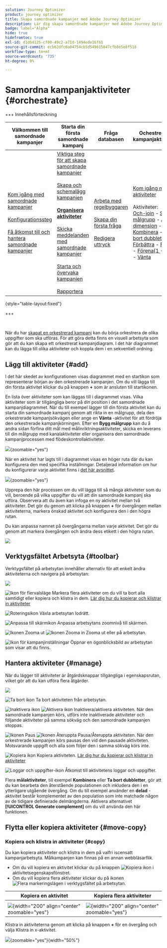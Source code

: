```yaml
---
solution: Journey Optimizer
product: journey optimizer
title: Skapa samordnade kampanjer med Adobe Journey Optimizer
description: Lär dig skapa samordnade kampanjer med Adobe Journey Optimizer
badge: label="Alpha"
hide: true
hidefromtoc: true
exl-id: d1d64125-cf00-49c2-a71d-1494ede16f61
source-git-commit: ecb62dfc6a04754cb5d549615047cfb8e5e8f518
workflow-type: tm+mt
source-wordcount: '735'
ht-degree: 0%

---
```


# Samordna kampanjaktiviteter {#orchestrate}

+++ Innehållsförteckning

| Välkommen till samordnade kampanjer | Starta din första samordnade kampanj | Fråga databasen | Ochestrerade kampanjaktiviteter |
|---|---|---|---|
| [Kom igång med samordnade kampanjer](gs-orchestrated-campaigns.md)<br/><br/>[Konfigurationssteg](configuration-steps.md)<br/><br/>[Få åtkomst till och hantera samordnade kampanjer](access-manage-orchestrated-campaigns.md) | [Viktiga steg för att skapa samordnade kampanjer](gs-campaign-creation.md)<br/><br/>[Skapa och schemalägg kampanjen](create-orchestrated-campaign.md)<br/><br/><b>[Organisera aktiviteter](orchestrate-activities.md)</b><br/><br/>[Skicka meddelanden med samordnade kampanjer](send-messages.md)<br/><br/>[Starta och övervaka kampanjen](start-monitor-campaigns.md)<br/><br/>[Rapportera](reporting-campaigns.md) | [Arbeta med regelbyggaren](orchestrated-rule-builder.md)<br/><br/>[Skapa din första fråga](build-query.md)<br/><br/>[Redigera uttryck](edit-expressions.md) | [Kom igång med aktiviteter](activities/about-activities.md)<br/><br/>Aktiviteter:<br/>[Och-join](activities/and-join.md) - [Skapa målgrupp](activities/build-audience.md) - [Ändra dimension](activities/change-dimension.md) - [Kombinera](activities/combine.md) - [Ta bort dubbletter](activities/deduplication.md) - [Förbättra](activities/enrichment.md) - [Förena](activities/fork.md) - [Förena{1 ](activities/reconciliation.md) - [Dela](activities/split.md) - [Vänta](activities/wait.md) |

{style="table-layout:fixed"}

+++

<br/>

När du har [skapat en orkestrerad kampanj](gs-campaign-creation.md) kan du börja orkestrera de olika uppgifter som ska utföras. För att göra detta finns en visuell arbetsyta som gör att du kan skapa ett orkestrerat kampanjdiagram. I det här diagrammet kan du lägga till olika aktiviteter och koppla dem i en sekventiell ordning.

## Lägg till aktiviteter {#add}

I det här skedet av konfigurationen visas diagrammet med en startikon som representerar början av den orkestrerade kampanjen. Om du vill lägga till din första aktivitet klickar du på knappen **+** som är ansluten till startikonen.

En lista över aktiviteter som kan läggas till i diagrammet visas. Vilka aktiviteter som är tillgängliga beror på din position i det samordnade kampanjdiagrammet. När du till exempel lägger till din första aktivitet kan du starta din samordnade kampanj genom att rikta in en målgrupp, dela den orkestrerade kampanjsökvägen eller ange en **Vänta** -aktivitet för att fördröja den orkestrerade kampanjkörningen. Efter en **Bygg målgrupp** kan du å andra sidan förfina ditt mål med målinriktningsaktiviteter, skicka en leverans till din målgrupp med kanalaktiviteter eller organisera den samordnade kampanjprocessen med flödeskontrollaktiviteter.

![](assets/orchestrated-start.png){zoomable="yes"}

När en aktivitet har lagts till i diagrammet visas en höger ruta där du kan konfigurera den med specifika inställningar. Detaljerad information om hur du konfigurerar varje aktivitet finns i [det här avsnittet](activities/about-activities.md).

![](assets/orchestrated-configure-activities.png){zoomable="yes"}

Upprepa den här processen om du vill lägga till så många aktiviteter som du vill, beroende på vilka uppgifter du vill att din samordnade kampanj ska utföra. Observera att du även kan infoga en ny aktivitet mellan två aktiviteter. Det gör du genom att klicka på knappen **+** för övergången mellan aktiviteterna, markera önskad aktivitet och konfigurera den i den högra rutan.

Du kan anpassa namnet på övergångarna mellan varje aktivitet. Det gör du genom att markera övergången och ändra dess etikett i den högra rutan.

![](assets/canvas-transition.png)

## Verktygsfältet Arbetsyta {#toolbar}

Verktygsfältet på arbetsytan innehåller alternativ för att enkelt ändra aktiviteterna och navigera på arbetsytan:

![](assets/orchestrated-toolbar.png)

![Ikon för flervalsläge](assets/do-not-localize/canvas-multiple.svg) Markera flera aktiviteter om du vill ta bort alla samtidigt eller kopiera och klistra in dem. [Lär dig hur du kopierar och klistrar in aktiviteter](#copy)

![Roteringsikon](assets/do-not-localize/canvas-rotate.svg) Växla arbetsytan lodrätt.

![Anpassa till skärmikon](assets/do-not-localize/canvas-fit.svg) Anpassa arbetsytans zoomnivå till skärmen.

![Ikonen Zooma ut](assets/do-not-localize/canvas-zoomout.svg) ![Ikonen Zooma in](assets/do-not-localize/canvas-zoomin.svg) Zooma ut eller på arbetsytan.

![Ikon för kampanjinställningar](assets/do-not-localize/canvas-map.svg) Öppnar en ögonblicksbild av arbetsytan som visar att du finns.

## Hantera aktiviteter {#manage}

När du lägger till aktiviteter är åtgärdsknappar tillgängliga i egenskapsrutan, vilket gör att du kan utföra flera åtgärder.

![](assets/activity-action.png)

![Ta bort ikon](assets/do-not-localize/activity-delete.svg) Ta bort aktiviteten från arbetsytan.

![Inaktivera ikon](assets/do-not-localize/activity-disable.svg) ![Aktivera ikon](assets/do-not-localize/activity-enable.svg) Inaktivera/aktivera aktiviteten. När den samordnade kampanjen körs, utförs inte inaktiverade aktiviteter och följande aktiviteter på samma sökväg och den samordnade kampanjen stoppas.

![Ikonen Paus](assets/do-not-localize/activity-pause.svg) ![Ikonen Återuppta](assets/do-not-localize/activity-resume.svg) Pausa/Återuppta aktiviteten. När den orkestrerade kampanjen körs pausas den vid den pausade aktiviteten. Motsvarande uppgift och alla som följer den i samma sökväg körs inte.

![Kopiera ikon](assets/do-not-localize/activity-copy.svg) Kopiera aktiviteten. [Lär dig hur du kopierar och klistrar in aktiviteter](#copy)

![Loggar och uppgifter-ikon](assets/do-not-localize/activity-logs.svg) Åtkomst till aktivitetens loggar och uppgifter.

Flera **målaktiviteter**, till exempel **Kombinera** eller **Ta bort dubbletter**, gör att du kan bearbeta den återstående populationen och inkludera den i en ytterligare utgående övergång. Om du till exempel använder en **delad** -aktivitet består komplementet av den population som inte matchade någon av de tidigare definierade delmängderna. Aktivera alternativet **[!UICONTROL Generate complement]** om du vill använda den här funktionen.

## Flytta eller kopiera aktiviteter {#move-copy}

### Kopiera och klistra in aktiviteter {#copy}

Du kan kopiera aktiviteter och klistra in dem på valfri iscensatt kampanjarbetsyta. Målkampanjen kan finnas på en annan webbläsarflik.

* Om du vill kopiera en aktivitet klickar du på knappen ![Kopiera ikon](assets/do-not-localize/activity-copy.svg) i aktivitetsegenskapsfönstret.
* Om du vill kopiera flera aktiviteter klickar du på ikonen ![Flera markeringslägen](assets/do-not-localize/canvas-multiple.svg) i verktygsfältet på arbetsytan.

| Kopiera en aktivitet | Kopiera flera aktiviteter |
|  ---  |  ---  |
|  |
| ![](assets/orchestrated-copy-1.png){width="200" align="center" zoomable="yes"} | ![](assets/orchestrated-copy-2.png){width="200" align="center" zoomable="yes"} |

Klistra in aktiviteterna genom att klicka på knappen **+** för en övergång och välja Klistra in x-aktivitet.

![](assets/orchestrated-copy-3.png){zoomable="yes"}{width="50%"}

<!--## Example {#example}

Here is an orchestrated campaign example designed to send an email to all customers (other than VIP customers) with an email who are interested in coffee machines.

![](assets/workflow-example.png){zoomable="yes"}{zoomable="yes"}

To achieve this, activities below have been added:

* A **[!UICONTROL Fork]** activity that divides the orchestrated campaign into three paths (one for each set of customer),
* **[!UICONTROL Build audience]** activities to target the three sets of customers:

    * Customers with an email,
    * Customers belonging to the pre-existing "Interrested in Coffee Machine(s)" audience,
    * Customers belonging to the pre-existing "VIP ro reward" audience.

* A **[!UICONTROL Combine]** activity that groups together customers with an email and those interested in coffee machines,
* A **[!UICONTROL Combine]** activity that excludes VIP customers,
* An **[!UICONTROL Email delivery]** activity that sends an email to the resulting customers. 

Once you have completed the orchestrated campaign, add en **[!UICONTROL End]** activity at the end of the diagram. This activity allow you to visually mark the end of a workflow and has no functional impact.

After successfully designing the orchestrated campaign diagram, you can execute the orchestrated campaign and track the progress of its various tasks. [Learn how to start an orchestrated campaign and monitor its execution](start-monitor-campaigns.md)-->
